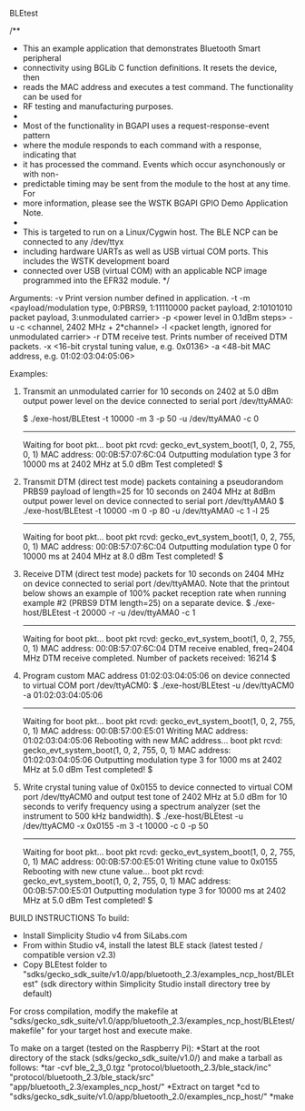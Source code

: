 BLEtest

/**
 * This an example application that demonstrates Bluetooth Smart peripheral
 * connectivity using BGLib C function definitions. It resets the device, then
 * reads the MAC address and executes a test command. The functionality can be used for
 * RF testing and manufacturing purposes.
 *
 * Most of the functionality in BGAPI uses a request-response-event pattern
 * where the module responds to each command with a response, indicating that
 * it has processed the command. Events which occur asynchonously or with non-
 * predictable timing may be sent from the module to the host at any time. For
 * more information, please see the WSTK BGAPI GPIO Demo Application Note.
 *
 * This is targeted to run on a Linux/Cygwin host. The BLE NCP can be connected to any /dev/ttyx
 * including hardware UARTs as well as USB virtual COM ports. This includes the WSTK development board
 * connected over USB (virtual COM) with an applicable NCP image programmed into the EFR32 module.
 */

Arguments:
-v Print version number defined in application.
-t <duration in ms>
-m <payload/modulation type, 0:PBRS9, 1:11110000 packet payload, 2:10101010 packet payload, 3:unmodulated carrier>
-p <power level in 0.1dBm steps>
-u <UART port name>
-c <channel, 2402 MHz + 2*channel>
-l <packet length, ignored for unmodulated carrier>
-r DTM receive test. Prints number of received DTM packets.
-x <16-bit crystal tuning value, e.g. 0x0136>
-a <48-bit MAC address, e.g. 01:02:03:04:05:06>

Examples:

1. Transmit an unmodulated carrier for 10 seconds on 2402 at 5.0 dBm output power level on the device connected to serial port /dev/ttyAMA0:

	$ ./exe-host/BLEtest -t 10000 -m 3 -p 50 -u /dev/ttyAMA0 -c 0

	------------------------
	Waiting for boot pkt...
	boot pkt rcvd: gecko_evt_system_boot(1, 0, 2, 755, 0, 1)
	MAC address: 00:0B:57:07:6C:04
	Outputting modulation type 3 for 10000 ms at 2402 MHz at 5.0 dBm
	Test completed!
	$

2. Transmit DTM (direct test mode) packets containing a pseudorandom PRBS9 payload of length=25 for 10 seconds on 2404 MHz at 8dBm output power level on device connected to serial port /dev/ttyAMA0
	$ ./exe-host/BLEtest -t 10000 -m 0 -p 80 -u /dev/ttyAMA0 -c 1 -l 25

	------------------------
	Waiting for boot pkt...
	boot pkt rcvd: gecko_evt_system_boot(1, 0, 2, 755, 0, 1)
	MAC address: 00:0B:57:07:6C:04
	Outputting modulation type 0 for 10000 ms at 2404 MHz at 8.0 dBm
	Test completed!
	$

3. Receive DTM (direct test mode) packets for 10 seconds on 2404 MHz on device connected to serial port /dev/ttyAMA0. Note that the printout below shows an example of 100% packet reception rate when running example #2 (PRBS9 DTM length=25) on a separate device.
	$ ./exe-host/BLEtest -t 20000 -r -u /dev/ttyAMA0 -c 1

	------------------------
	Waiting for boot pkt...
	boot pkt rcvd: gecko_evt_system_boot(1, 0, 2, 755, 0, 1)
	MAC address: 00:0B:57:07:6C:04
	DTM receive enabled, freq=2404 MHz
	DTM receive completed. Number of packets received: 16214
	$

4. Program custom MAC address 01:02:03:04:05:06 on device connected to virtual COM port /dev/ttyACM0:
	$ ./exe-host/BLEtest -u /dev/ttyACM0 -a 01:02:03:04:05:06

	------------------------
	Waiting for boot pkt...
	boot pkt rcvd: gecko_evt_system_boot(1, 0, 2, 755, 0, 1)
	MAC address: 00:0B:57:00:E5:01
	Writing MAC address: 01:02:03:04:05:06
	Rebooting with new MAC address...
	boot pkt rcvd: gecko_evt_system_boot(1, 0, 2, 755, 0, 1)
	MAC address: 01:02:03:04:05:06
	Outputting modulation type 3 for 1000 ms at 2402 MHz at 5.0 dBm
	Test completed!
	$

5. Write crystal tuning value of 0x0155 to device connected to virtual COM port /dev/ttyACM0 and output test tone of 2402 MHz at 5.0 dBm for 10 seconds to verify frequency using a spectrum analyzer (set the instrument to 500 kHz bandwidth).
	$ ./exe-host/BLEtest -u /dev/ttyACM0 -x 0x0155 -m 3 -t 10000 -c 0 -p 50

	------------------------
	Waiting for boot pkt...
	boot pkt rcvd: gecko_evt_system_boot(1, 0, 2, 755, 0, 1)
	MAC address: 00:0B:57:00:E5:01
	Writing ctune value to 0x0155
	Rebooting with new ctune value...
	boot pkt rcvd: gecko_evt_system_boot(1, 0, 2, 755, 0, 1)
	MAC address: 00:0B:57:00:E5:01
	Outputting modulation type 3 for 10000 ms at 2402 MHz at 5.0 dBm
	Test completed!
	$

  BUILD INSTRUCTIONS
  To build:
  * Install Simplicity Studio v4 from SiLabs.com
  * From within Studio v4, install the latest BLE stack (latest tested / compatible version v2.3)
  * Copy BLEtest folder to "sdks/gecko_sdk_suite/v1.0/app/bluetooth_2.3/examples_ncp_host/BLEtest" (sdk directory within Simplicity Studio install directory tree by default)

  For cross compilation, modify the makefile at "sdks/gecko_sdk_suite/v1.0/app/bluetooth_2.3/examples_ncp_host/BLEtest/makefile" for your target host and execute make.

  To make on a target (tested on the Raspberry Pi):
  *Start at the root directory of the stack (sdks/gecko_sdk_suite/v1.0/) and make a tarball as follows:
  *tar -cvf ble_2_3_0.tgz "protocol/bluetooth_2.3/ble_stack/inc" "protocol/bluetooth_2.3/ble_stack/src" "app/bluetooth_2.3/examples_ncp_host/"
  *Extract on target
  *cd to "sdks/gecko_sdk_suite/v1.0/app/bluetooth_2.0/examples_ncp_host/"
  *make
